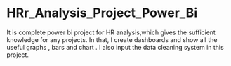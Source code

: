 # HRr_Analysis_Project_Power_Bi

It is complete power bi project for HR analysis,which gives the sufficient knowledge for any projects. In that, I create dashboards and show all the useful graphs , bars and chart . I also input the data cleaning system in this project.
